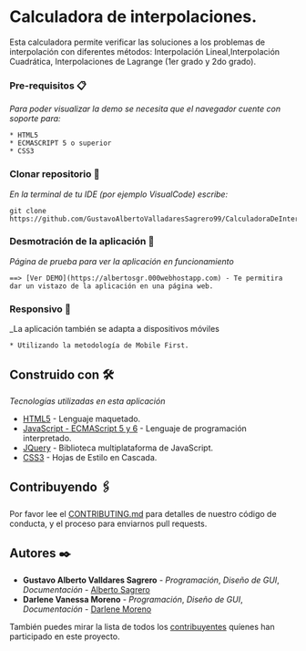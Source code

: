 # Calculadora de interpolaciones.

Esta calculadora permite verificar las soluciones a los problemas de interpolación con diferentes métodos: Interpolación Lineal,Interpolación Cuadrática, Interpolaciones de Lagrange (1er grado y 2do grado).



### Pre-requisitos 📋

_Para poder visualizar la demo se necesita que el navegador cuente con soporte para:_

```
* HTML5
* ECMASCRIPT 5 o superior
* CSS3
```


### Clonar repositorio 🔧

_En la terminal de tu IDE (por ejemplo VisualCode) escribe:_

```
git clone https://github.com/GustavoAlbertoValladaresSagrero99/CalculadoraDeInterpolacion.git
```


### Desmotración de la aplicación 🔩

_Página de prueba para ver la aplicación en funcionamiento_

```
==> [Ver DEMO](https://albertosgr.000webhostapp.com) - Te permitira dar un vistazo de la aplicación en una página web.
```


### Responsivo 📱

_La aplicación también se adapta a dispositivos móviles

```
* Utilizando la metodología de Mobile First.
```

## Construido con 🛠️

_Tecnologías utilizadas en esta aplicación_

* [HTML5](https://developer.mozilla.org/es/docs/Web/Guide/HTML/HTML5) - Lenguaje maquetado.
* [JavaScript - ECMAScript 5 y 6](https://developer.mozilla.org/es/docs/Web/JavaScript) - Lenguaje de programación interpretado.
* [JQuery](https://jquery.com) -  Biblioteca multiplataforma de JavaScript.
* [CSS3](https://developer.mozilla.org/es/docs/Web/CSS) - Hojas de Estilo en Cascada.

## Contribuyendo 🖇️

Por favor lee el [CONTRIBUTING.md](https://gist.github.com/villanuevand/xxxxxx) para detalles de nuestro código de conducta, y el proceso para enviarnos pull requests.


## Autores ✒️

* **Gustavo Alberto Valldares Sagrero** - *Programación*, *Diseño de GUI*, *Documentación* - [Alberto Sagrero](https://github.com/GustavoAlbertoValladaresSagrero99)
* **Darlene Vanessa Moreno** - *Programación*, *Diseño de GUI*, *Documentación* - [Darlene Moreno](#fulanito-de-tal)

También puedes mirar la lista de todos los [contribuyentes](https://github.com/your/project/contributors) quíenes han participado en este proyecto. 

